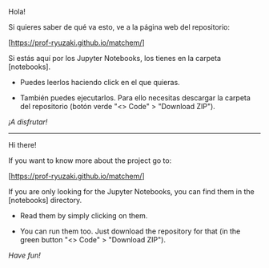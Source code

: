 Hola!

Si quieres saber de qué va esto, ve a la página web del repositorio:

[https://prof-ryuzaki.github.io/matchem/]

Si estás aquí por los Jupyter Notebooks, los tienes en la carpeta [notebooks].

  * Puedes leerlos haciendo click en el que quieras.

  * También puedes ejecutarlos. Para ello necesitas descargar la carpeta del repositorio (botón verde "<> Code" > "Download ZIP").


_¡A disfrutar!_


---


Hi there!

If you want to know more about the project go to:

[https://prof-ryuzaki.github.io/matchem/]

If you are only looking for the Jupyter Notebooks, you can find them in the [notebooks] directory.

  * Read them by simply clicking on them.

   * You can run them too. Just download the repository for that (in the green button "<> Code" > "Download ZIP").


_Have fun!_